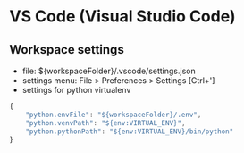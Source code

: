 # VS Code (Visual Studio Code)

## Workspace settings
- file: ${workspaceFolder}/.vscode/settings.json
- settings menu: File > Preferences > Settings [Ctrl+']
- settings for python virtualenv
```js
{
    "python.envFile": "${workspaceFolder}/.env",
    "python.venvPath": "${env:VIRTUAL_ENV}",
    "python.pythonPath": "${env:VIRTUAL_ENV}/bin/python"
}
```
